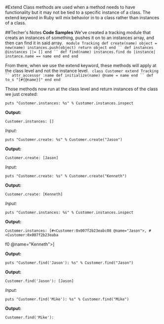 #Extend
Class methods are used when a method needs to have functionality but it may not be tied to a specific instance of a class.
The extend keyword in Ruby will mix behavior in to a class rather than instances of a class.

##Techer's Notes
**Code Samples**
We've created a tracking module that creats an instances of something, pushes it on to an instances array, and then can find it in said array.
`
module Tracking
  def create(name)
    object = new(name)
    instances.push(object)
    return object
  end
``
  def instances
    @instances ||= []
  end
``
  def find(name)
    instances.find do |instance|
      instance.name == name
    end
  end
end`

From there, when we use the extend keyword, these methods will apply at the class level and not the instance level.
`
class Customer
  extend Tracking
``
  attr_accessor :name
  def initialize(name)
    @name = name
  end
``
  def to_s
    "[#{@name}]"
  end
end`

Those methods now run at the class level and return instances of the class we just created:

`puts "Customer.instances: %s" % Customer.instances.inspect`

__Output:__

`Customer.instances: []`

_Input:_

`puts "Customer.create: %s" % Customer.create("Jason")`

__Output:__

`Customer.create: [Jason]`

_Input:_

`puts "Customer.create: %s" % Customer.create("Kenneth")`

__Output:__

`Customer.create: [Kenneth]`

_Input:_

`puts "Customer.instances: %s" % Customer.instances.inspect`

__Output:__

`Customer.instances: [#<Customer:0x007f2b23eabc08 @name="Jason">, #<Customer:0x007f2b23eaba`

f0 @name="Kenneth">]

__Output:__

`puts "Customer.find('Jason'): %s" % Customer.find("Jason")`

__Output:__

`Customer.find('Jason'): [Jason]`

_Input:_

`puts "Customer.find('Mike'): %s" % Customer.find("Mike")`

__Output:__

`Customer.find('Mike'):    ` 
